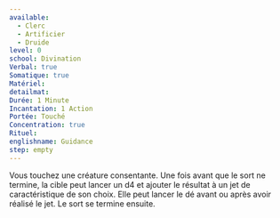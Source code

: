 ```yaml
---
available:
  - Clerc
  - Artificier
  - Druide
level: 0
school: Divination
Verbal: true
Somatique: true
Matériel:
detailmat:
Durée: 1 Minute
Incantation: 1 Action
Portée: Touché
Concentration: true
Rituel:
englishname: Guidance
step: empty
---
```

Vous touchez une créature consentante. Une fois avant que le sort ne termine, la cible peut lancer un d4 et ajouter le résultat à un jet de caractéristique de son choix. Elle peut lancer le dé avant ou après avoir réalisé le jet. Le sort se termine ensuite.
